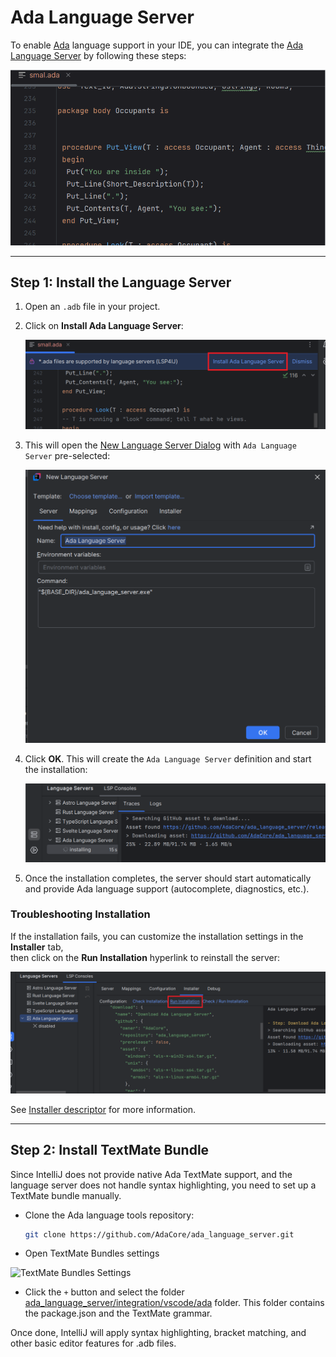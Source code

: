 # Ada Language Server

To enable [Ada](https://ada-lang.io/) language support in your IDE, you can integrate the [Ada Language Server](https://github.com/AdaCore/ada_language_server) by following these steps:

![Ada LS demo](../images/user-defined-ls/ada_language_server/demo_ls.gif)

---

## Step 1: Install the Language Server

1. Open an `.adb` file in your project.
2. Click on **Install Ada Language Server**:

   ![Open file](../images/user-defined-ls/ada_language_server/open_file.png)

3. This will open the [New Language Server Dialog](../UserDefinedLanguageServer.md#new-language-server-dialog) with `Ada Language Server` pre-selected:

   ![New Language Server Dialog](../images/user-defined-ls/ada_language_server/new_language_server_dialog.png)

4. Click **OK**. This will create the `Ada Language Server` definition and start the installation:

   ![Installing Language Server](../images/user-defined-ls/ada_language_server/language_server_installing.png)

5. Once the installation completes, the server should start automatically and provide Ada language support (autocomplete, diagnostics, etc.).

### Troubleshooting Installation

If the installation fails, you can customize the installation settings in the **Installer** tab,  
then click on the **Run Installation** hyperlink to reinstall the server:

   ![Installer tab](../images/user-defined-ls/ada_language_server/installer_tab.png)

See [Installer descriptor](../UserDefinedLanguageServerTemplate.md#installer-descriptor) for more information.

---

## Step 2: Install TextMate Bundle

Since IntelliJ does not provide native Ada TextMate support, and the language server does not handle syntax highlighting, you need to set up a TextMate bundle manually.

* Clone the Ada language tools repository:

  ```bash
  git clone https://github.com/AdaCore/ada_language_server.git

* Open TextMate Bundles settings

![TextMate Bundles Settings](../images/user-defined-ls/textmate_bundles_settings.png)

* Click the `+` button and select the folder [ada_language_server/integration/vscode/ada](https://github.com/AdaCore/ada_language_server/tree/master/integration/vscode/ada) folder.
  This folder contains the package.json and the TextMate grammar.

Once done, IntelliJ will apply syntax highlighting, bracket matching, and other basic editor features for .adb files.

